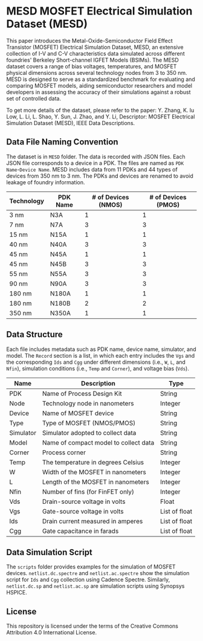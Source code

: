 # MESD MOSFET Electrical Simulation Dataset (MESD)

This paper introduces the Metal-Oxide-Semiconductor Field Effect Transistor (MOSFET) Electrical Simulation Dataset, MESD, an extensive collection of I-V and C-V characteristics data simulated across different foundries' Berkeley Short-channel IGFET Models (BSIMs). The MESD dataset covers a range of bias voltages, temperatures, and MOSFET physical dimensions across several technology nodes from 3 to 350 nm. MESD is designed to serve as a standardized benchmark for evaluating and comparing MOSFET models, aiding semiconductor researchers and model developers in assessing the accuracy of their simulations against a robust set of controlled data.

To get more details of the dataset, please refer to the paper: Y. Zhang, K. lu Low, L. Li, L. Shao, Y. Sun, J. Zhao, and Y. Li, Descriptor: MOSFET Electrical Simulation Dataset (MESD), IEEE Data Descriptions.

## Data File Naming Convention

The dataset is in `MESD` folder. The data is recorded with JSON files. Each JSON file corresponds to a device in a PDK. The files are named as `PDK Name`-`Device Name`. MESD includes data from 11 PDKs and 44 types of devices from 350 nm to 3 nm. The PDKs and devices are renamed to avoid leakage of foundry information. 

| Technology | PDK Name | # of Devices (NMOS) | # of Devices (PMOS) |
|------------|----------|-------------------------|--------------------------|
| 3 nm       | N3A      | 1                       | 1                        |
| 7 nm       | N7A      | 3                       | 3                        |
| 15 nm      | N15A     | 1                       | 1                        |
| 40 nm      | N40A     | 3                       | 3                        |
| 45 nm      | N45A     | 1                       | 1                        |
| 45 nm      | N45B     | 3                       | 3                        |
| 55 nm      | N55A     | 3                       | 3                        |
| 90 nm      | N90A     | 3                       | 3                        |
| 180 nm     | N180A    | 1                       | 1                        |
| 180 nm     | N180B    | 2                       | 2                        |
| 350 nm     | N350A    | 1                       | 1                        |

## Data Structure

Each file includes metadata such as PDK name, device name, simulator, and model. The `Record` section is a list, in which each entry includes the `Vgs` and the corresponding `Ids` and `Cgg` under different dimensions (i.e., `W`, `L`, and `Nfin`), simulation conditions (i.e., `Temp` and `Corner`), and voltage bias (`Vds`).

| Name       | Description                                | Type             |
|------------|--------------------------------------------|------------------|
| PDK        | Name of Process Design Kit                 | String           |
| Node       | Technology node in nanometers              | Integer          |
| Device     | Name of MOSFET device                      | String           |
| Type       | Type of MOSFET (NMOS/PMOS)                 | String           |
| Simulator  | Simulator adopted to collect data          | String           |
| Model      | Name of compact model to collect data      | String           |
| Corner     | Process corner                             | String           |
| Temp       | The temperature in degrees Celsius         | Integer          |
| W          | Width of the MOSFET in nanometers          | Integer          |
| L          | Length of the MOSFET in nanometers         | Integer          |
| Nfin       | Number of fins (for FinFET only)           | Integer          |
| Vds        | Drain-source voltage in volts              | Float            |
| Vgs        | Gate-source voltage in volts               | List of float    |
| Ids        | Drain current measured in amperes          | List of float    |
| Cgg        | Gate capacitance in farads                 | List of float    |


## Data Simulation Script

The `scripts` folder provides examples for the simulation of MOSFET devices. `netlist.dc.spectre` and `netlist.ac.spectre` show the simulation script for `Ids` and `Cgg` collection using Cadence Spectre. Similarly, `netlist.dc.sp` and `netlist.ac.sp` are simulation scripts using Synopsys HSPICE.

## License

This repository is licensed under the terms of the Creative Commons Attribution 4.0 International License.